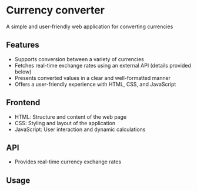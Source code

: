 # Currency converter
A simple and user-friendly web application for converting currencies

## Features
* Supports conversion between a variety of currencies
* Fetches real-time exchange rates using an external API (details provided below)
* Presents converted values in a clear and well-formatted manner
* Offers a user-friendly experience with HTML, CSS, and JavaScript

## Frontend
* HTML: Structure and content of the web page
* CSS: Styling and layout of the application
* JavaScript: User interaction and dynamic calculations
## API
* Provides real-time currency exchange rates

## Usage

